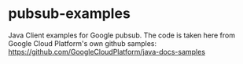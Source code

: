 # pubsub-examples

Java Client examples for Google pubsub. The code is taken here from Google Cloud Platform's own github samples: 
https://github.com/GoogleCloudPlatform/java-docs-samples
